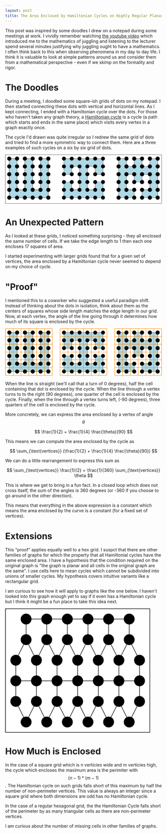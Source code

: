 ```yaml
---
layout: post
title: The Area Enclosed by Hamiltonian Cycles on Highly Regular Planar Graphs
---
```


This post was inspired by some doodles I drew on a notepad during some
meetings at work. I vividly remember watching [the youtube
video](https://www.youtube.com/watch?v=38rf9FLhl-8) which introduced me to the
mathematics of juggling and listening to the lecturer spend several minutes
justifying why juggling ought to have a mathematics. I often think back to this
when observing phenomena in my day to day life. I think it is valuable to look
at simple patterns around us and consider them from a mathematical perspective -
even if we skimp on the formality and rigor.

The Doodles
===========

During a meeting, I doodled some square-ish grids of dots on my notepad. I then
started connecting these dots with vertical and horizontal lines. As I kept
connecting, I ended with a Hamiltonian cycle over the dots. For those who
haven't taken any graph theory, a [Hamiltonian
cycle](https://en.wikipedia.org/wiki/Hamiltonian_path) is a cycle (a path which
starts and ends in the same place) which visits every vertex in a graph exactly
once.

The cycle I'd drawn was quite irregular so I redrew the same grid of dots and
tried to find a more symmetric way to connect them. Here are a three examples of
such cycles on a six by six grid of dots.

<img src="/images/hampath/6x6.png" style="max-height: 400px">

An Unexpected Pattern
=====================

As I looked at these grids, I noticed something surprising - they all enclosed
the same number of cells. If we take the edge length to 1 then each one encloses
17 squares of area.

I started experimenting with larger grids found that for a given set of
vertices, the area enclosed by a Hamiltonian cycle never seemed to depend on my
choice of cycle.

"Proof"
=======

I mentioned this to a coworker who suggested a useful paradigm shift. Instead of
thinking about the dots in isolation, think about them as the centers of squares
whose side length matches the edge length in our grid. Now, at each vertex, the
angle of the line going through it determines how much of its square is enclosed
by the cycle.

<img src="/images/hampath/6x6_overlay.png" style="max-height: 400px">

When the line is straight (we'll call that a turn of 0 degrees), half the cell
containing that dot is enclosed by the cycle. When the line through a vertex
turns to to the right (90 degrees), one quarter of the cell is enclosed by the
cycle. Finally, when the line through a vertex turns left, (-90 degrees), three
quarters of the cell is enclosed by the cycle.

More concretely, we can express the area enclosed by a vertex of angle 
$$ \theta $$ 

$$ \frac{1}{2} + \frac{1}{4} \frac{\theta}{90} $$

This means we can compute the area enclosed by the cycle as

$$ \sum_{\text{vertices}} (\frac{1}{2} + \frac{1}{4} \frac{\theta}{90}) $$

We can do a little rearrangement to express this sum as

$$ \sum_{\text{vertices}} \frac{1}{2} + \frac{1}{360} \sum_{\text{vertices}} \theta $$

This is where we get to bring in a fun fact. In a closed loop which does not
cross itself, the sum of the angles is 360 degrees (or -360 if you choose to go
around in the other direction).

This means that everything in the above expression is a constant which means the
area enclosed by the curve is a constant (for a fixed set of vertices).

Extensions
==========

This "proof" applies equally well to a hex grid. I suspct that there are other
families of graphs for which the property that all Hamiltonial cycles have the
same enclosed area. I have a hypothesis that the condition required on the
original graph is "the graph is planar and all cells in the original graph are
the same". I use cells here to mean cycles which cannot be subdivided into
unions of smaller cycles. My hypothesis covers intuitive variants like a
rectangular grid.

I am curious to see how it will apply to graphs like the one below. I haven't
looked into this graph enough yet to say if it even has a Hamiltonian cycle but
I think it might be a fun place to take this idea next.

<img src="/images/hampath/pentagons.png" style="max-height: 400px">

How Much is Enclosed
====================

In the case of a square grid which is n verticies wide and m verticies high, the
cycle which encloses the maximum area is the perimiter with $$ (n-1) * (m - 1)
$$. The Hamiltonian cycle on such grids falls short of this maximum by half the
number of non-perimeter vertices. This value is always an integer since a square
grid where both dimensions are odd has no Hamiltonian cycle.

In the case of a regular hexagonal grid, the the Hamiltonian Cycle falls short
of the perimeter by as many triangular cells as there are non-perimeter
vertices.

I am curious about the number of missing cells in other families of graphs.
